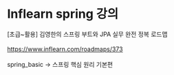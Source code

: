 # Inflearn spring 강의

[초급~활용] 김영한의 스프링 부트와 JPA 실무 완전 정복 로드맵
<br>
</br>
https://www.inflearn.com/roadmaps/373
<br>
</br>
spring_basic -> 스프링 핵심 원리 기본편 
</br>

